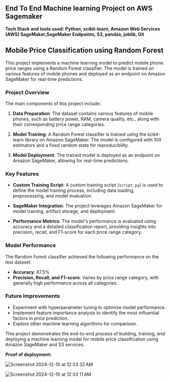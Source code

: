 ## End To End Machine learning Project on AWS Sagemaker

**Tech Stack and tools used: Python, scikit-learn, Amazon Web Services (AWS) SageMaker,SageMaker Endpoints, S3, pandas, joblib, Git**

## Mobile Price Classification using Random Forest

This project implements a machine learning model to predict mobile phone price ranges using a Random Forest classifier. The model is trained on various features of mobile phones and deployed as an endpoint on Amazon SageMaker for real-time predictions.

### Project Overview

The main components of this project include:

1. **Data Preparation**: The dataset contains various features of mobile phones, such as battery power, RAM, camera quality, etc., along with their corresponding price range categories.

2. **Model Training**: A Random Forest classifier is trained using the scikit-learn library on Amazon SageMaker. The model is configured with 100 estimators and a fixed random state for reproducibility. 

3. **Model Deployment**: The trained model is deployed as an endpoint on Amazon SageMaker, allowing for real-time predictions.

### Key Features

- **Custom Training Script**: A custom training script (`script.py`) is used to define the model training process, including data loading, preprocessing, and model evaluation.

- **SageMaker Integration**: The project leverages Amazon SageMaker for model training, artifact storage, and deployment.

- **Performance Metrics**: The model's performance is evaluated using accuracy and a detailed classification report, providing insights into precision, recall, and F1-score for each price range category.

### Model Performance

The Random Forest classifier achieved the following performance on the test dataset:

- **Accuracy**: 87.5%
- **Precision, Recall, and F1-score**: Varies by price range category, with generally high performance across all categories.


### Future Improvements

- Experiment with hyperparameter tuning to optimize model performance.
- Implement feature importance analysis to identify the most influential factors in price prediction.
- Explore other machine learning algorithms for comparison.

This project demonstrates the end-to-end process of building, training, and deploying a machine learning model for mobile price classification using Amazon SageMaker and S3 services.

**Proof of deployment:**

![Screenshot 2024-12-10 at 12 03 32 AM](https://github.com/user-attachments/assets/87505ba5-81e6-46d6-bec6-e0eb7587075f)


![Screenshot 2024-12-10 at 12 03 11 AM](https://github.com/user-attachments/assets/8305b9c0-0d0e-41b3-8591-3b788e9b33a0)


